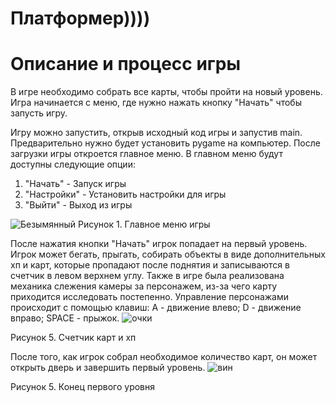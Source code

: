 # Платформер))))
# Описание и процесс игры
В игре необходимо собрать все карты, чтобы пройти на новый уровень. Игра начинается с меню, где нужно нажать кнопку "Начать" чтобы запусть игру.

Игру можно запустить, открыв исходный код игры и запустив main. Предварительно нужно будет установить pygame на компьютер. 
После загрузки игры откроется главное меню. В главном меню будут доступны следующие опции:
1. "Начать" - Запуск игры
2. "Настройки" - Установить настройки для игры
3. "Выйти" - Выход из игры
   
![Безымянный](https://github.com/maoriq/suai_PyGame/assets/171397179/b541546a-2598-4b69-9110-3f205af7e2ba)
Рисунок 1. Главное меню игры

После нажатия кнопки "Начать" игрок попадает на первый уровень. Игрок может бегать, прыгать, собирать объекты в виде дополнительных хп и карт, которые пропадают после поднятия и записываются в счетчик в левом верхнем углу. Также в игре была реализована механика слежения камеры за персонажем, из-за чего карту приходится исследовать постепенно.
Управление персонажами происходит с помощью клавиш:
A - движение влево; D - движение вправо; SPACE - прыжок.
![очки](https://github.com/maoriq/suai_PyGame/assets/171397179/816b018b-2828-4599-848d-d33b1f7000b9)

Рисунок 5. Счетчик карт и хп

После того, как игрок собрал необходимое количество карт, он может открыть дверь и завершить первый уровень.
![вин](https://github.com/maoriq/suai_PyGame/assets/171397179/4510975a-dbbb-41fd-8914-f079e5fdf553)

Рисунок 5. Конец первого уровня
